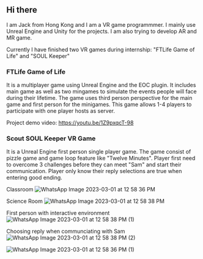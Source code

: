 ## Hi there

I am Jack from Hong Kong and I am a VR game programmmer. I mainly use Unreal Engine and Unity for the projects. I am also trying to develop AR and MR game. 

Currently I have finished two VR games during internship: "FTLife Game of Life" and "SOUL Keeper"

### FTLife Game of Life
It is a multiplayer game using Unreal Engine and the EOC plugin. It includes main game as well as two mingames to simulate the events people will face during their lifetime. The game uses third person perspective for the main game and first person for the minigames. This game allows 1-4 players to participate with one player hosts as server.

Project demo video:
https://youtu.be/1Z9pxqcT-98

### Scout SOUL Keeper VR Game
It is a Unreal Engine first person single player game. The game consist of pizzle game and game loop feature like "Twelve Minutes". Player first need to overcome 3 challenges before they can meet "Sam" and start their communication. Player only know their reply selections are true when entering good ending.

Classroom
![WhatsApp Image 2023-03-01 at 12 58 36 PM](https://user-images.githubusercontent.com/101535512/224227892-4d6d2529-b62b-47e4-a701-c2f4df45e860.jpeg)

Science Room
![WhatsApp Image 2023-03-01 at 12 58 38 PM](https://user-images.githubusercontent.com/101535512/224228054-9906addf-04d8-4604-8124-f674c15c2d5e.jpeg)

First person with interactive environment
![WhatsApp Image 2023-03-01 at 12 58 38 PM (1)](https://user-images.githubusercontent.com/101535512/224229675-078d94a8-56c3-488b-b7db-5b7fbb37f01a.jpeg)

Choosing reply when communciating with Sam
![WhatsApp Image 2023-03-01 at 12 58 38 PM (2)](https://user-images.githubusercontent.com/101535512/224229805-fb21673d-cf28-4823-8355-59d552cd822d.jpeg)

![WhatsApp Image 2023-03-01 at 12 58 36 PM (1)](https://user-images.githubusercontent.com/101535512/224229913-a4f77685-8ef5-4e88-ac98-8c9fae0a02fb.jpeg)
